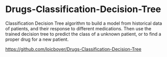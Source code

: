 # Drugs-Classification-Decision-Tree
Classification Decision Tree algorithm to build a model from historical data of patients, and their response to different medications. Then use the trained decision tree to predict the class of a unknown patient, or to find a proper drug for a new patient.

https://github.com/loicboyer/Drugs-Classification-Decision-Tree

